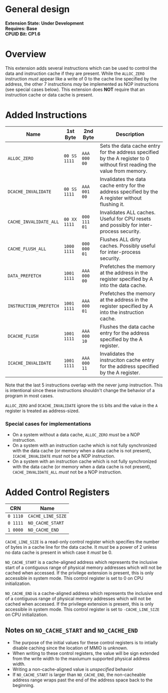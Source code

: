 # General design

**Extension State: Under Development**  
**Requires: Base**  
**CPUID Bit: CP1.6**

# Overview

This extension adds several instructions which can be used to control the data and instruction cache if they are present. While the `ALLOC_ZERO` instruction _must_ appear like
a write of 0 to the cache line specified by the address, the other 7 instructions _may_ be implemented as NOP instructions (see special cases below). This extension does __NOT__ require that an instruction
cache or data cache is present.

# Added Instructions

| Name                   | 1st Byte     | 2nd Byte     | Description                                                                                                             |
|------------------------|--------------|--------------|-------------------------------------------------------------------------------------------------------------------------|
| `ALLOC_ZERO`           | `00 SS 1111` | `AAA 000 00` | Sets the data cache entry for the address specified by the A register to 0 without first reading the value from memory. |
| `DCACHE_INVALIDATE`    | `00 SS 1111` | `AAA 001 00` | Invalidates the data cache entry for the address specified by the A register without flushing it.                       |
| `CACHE_INVALIDATE_ALL` | `00 XX 1111` | `000 111 01` | Invalidates ALL caches. Useful for CPU resets and possibly for inter-process security.                                  |
| `CACHE_FLUSH_ALL`      | `1000 1111`  | `000 000 01` | Flushes ALL dirty caches. Possibly useful for inter-process security.                                                   |
| `DATA_PREFETCH`        | `1001 1111`  | `AAA 000 00` | Prefetches the memory at the address in the register specified by A into the data cache.                                |
| `INSTRUCTION_PREFETCH` | `1001 1111`  | `AAA 000 01` | Prefetches the memory at the address in the register specified by A into the instruction cache.                         |
| `DCACHE_FLUSH`         | `1001 1111`  | `AAA 000 10` | Flushes the data cache entry for the address specified by the A register.                                               |
| `ICACHE_INVALIDATE`    | `1001 1111`  | `AAA 000 11` | Invalidates the instruciton cache entry for the address specified by the A register.                                    |

Note that the last 5 instructions overlap with the never jump instruction. This is intentional since these instructions shouldn't change the behavior of a program in most cases.

`ALLOC_ZERO` and `DCACHE_INVALIDATE` ignore the `SS` bits and the value in the `A` register is treated as address-sized.

### Special cases for implementations

- On a system without a data cache, `ALLOC_ZERO` _must_ be a NOP instruction.
- On a system with an instruction cache which is not fully synchronized with the data cache (or memory when a data cache is not present), `ICACHE_INVALIDATE` _must_ not be a NOP instruction.
- On a system with an instruction cache which is not fully synchronized with the data cache (or memory when a data cache is not present), `CACHE_INVALIDATE_ALL` _must_ not be a NOP instruction.

# Added Control Registers

| CRN      | Name               |
|----------|---------------------|
| `0 1110` | `CACHE_LINE_SIZE` |
| `0 1111` | `NO_CACHE_START`  |
| `1 0000` | `NO_CACHE_END`    |

`CACHE_LINE_SIZE` is a read-only control register which specifies the number of bytes in a cache line for the data cache. It _must_ be a power of 2 unless no data cache is present
in which case it _must_ be 0.

`NO_CACHE_START` is a cache-aligned address which represents the inclusive start of a contiguous range of physical memory addresses which will not be cached when accessed. If the privilege extension is present, this is only accessible in system mode.
This control register is set to 0 on CPU initialization.

`NO_CACHE_END` is a cache-aligned address which represents the inclusive end of a contiguous range of physical memory addresses which will not be cached when accessed. If the privilege extension is present, this is only accessible in system mode.
This control register is set to `-CACHE_LINE_SIZE` on CPU initialization.

## Notes on `NO_CACHE_START` and `NO_CACHE_END`

- The purpose of the initial values for these control registers is to intially disable caching since the location of MMIO is unknown.
- When writing to these control registers, the value will be sign extended from the write width to the maxiumum supported physical address width.
- Writing a non-cache-aligned value is _unspecified_ behavior
- If `NO_CACHE_START` is larger than `NO_CACHE_END`, the non-cacheable address range wraps past the end of the address space back to the beginning.
